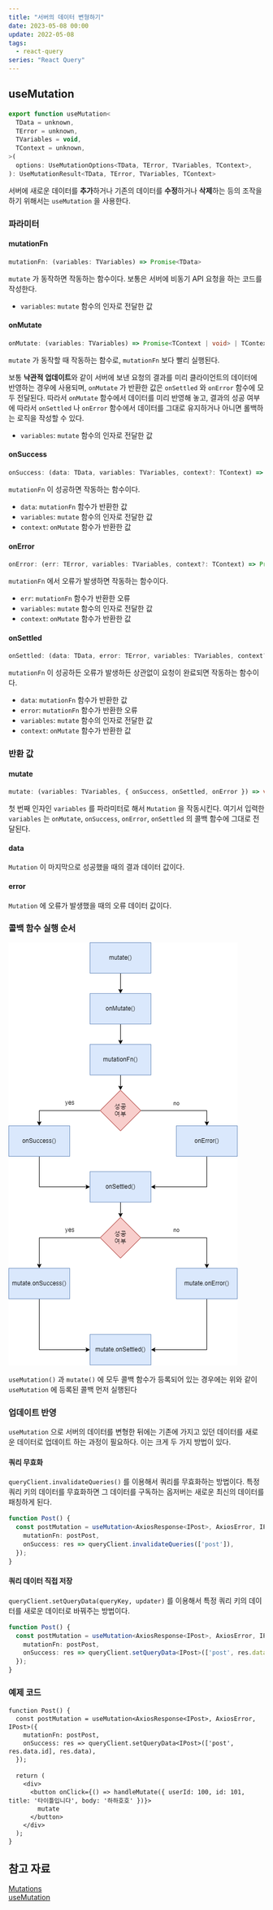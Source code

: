 ```yaml
---
title: "서버의 데이터 변형하기"
date: 2023-05-08 00:00
update: 2022-05-08
tags:
  - react-query
series: "React Query"
---
```


## useMutation
```ts
export function useMutation<
  TData = unknown,
  TError = unknown,
  TVariables = void,
  TContext = unknown,
>(
  options: UseMutationOptions<TData, TError, TVariables, TContext>,
): UseMutationResult<TData, TError, TVariables, TContext>
```

서버에 새로운 데이터를 **추가**하거나 기존의 데이터를 **수정**하거나 **삭제**하는 등의 조작을 하기 위해서는 `useMutation` 을 사용한다.

### 파라미터
#### mutationFn
```ts
mutationFn: (variables: TVariables) => Promise<TData>
```
`mutate` 가 동작하면 작동하는 함수이다. 보통은 서버에 비동기 API 요청을 하는 코드를 작성한다.
- `variables`: `mutate` 함수의 인자로 전달한 값

#### onMutate
```ts
onMutate: (variables: TVariables) => Promise<TContext | void> | TContext | void
```
`mutate` 가 동작할 때 작동하는 함수로, `mutationFn` 보다 빨리 실행된다. 

보통 **낙관적 업데이트**와 같이 서버에 보낸 요청의 결과를 미리 클라이언트의 데이터에 반영하는 경우에 사용되며, `onMutate` 가 반환한 값은 `onSettled` 와 `onError` 함수에 모두 전달된다. 따라서 `onMutate` 함수에서 데이터를 미리 반영해 놓고, 결과의 성공 여부에 따라서 `onSettled` 나 `onError` 함수에서 데이터를 그대로 유지하거나 아니면 롤백하는 로직을 작성할 수 있다.
- `variables`: `mutate` 함수의 인자로 전달한 값

#### onSuccess
```ts
onSuccess: (data: TData, variables: TVariables, context?: TContext) => Promise<unknown> | unknown
```
`mutationFn` 이 성공하면 작동하는 함수이다.
- `data`: `mutationFn` 함수가 반환한 값
- `variables`: `mutate` 함수의 인자로 전달한 값
- `context`: `onMutate` 함수가 반환한 값

#### onError
```ts
onError: (err: TError, variables: TVariables, context?: TContext) => Promise<unknown> | unknown
```
`mutationFn` 에서 오류가 발생하면 작동하는 함수이다.
- `err`: `mutationFn` 함수가 반환한 오류
- `variables`: `mutate` 함수의 인자로 전달한 값
- `context`: `onMutate` 함수가 반환한 값

#### onSettled
```ts
onSettled: (data: TData, error: TError, variables: TVariables, context?: TContext) => Promise<unknown> | unknown
```
`mutationFn` 이 성공하든 오류가 발생하든 상관없이 요청이 완료되면 작동하는 함수이다.
- `data`: `mutationFn` 함수가 반환한 값
- `error`: `mutationFn` 함수가 반환한 오류
- `variables`: `mutate` 함수의 인자로 전달한 값
- `context`: `onMutate` 함수가 반환한 값

### 반환 값
#### mutate
```ts
mutate: (variables: TVariables, { onSuccess, onSettled, onError }) => void
```
첫 번째 인자인 `variables` 를 파라미터로 해서 `Mutation` 을 작동시킨다. 여기서 입력한 `variables` 는 `onMutate`, `onSuccess`, `onError`, `onSettled` 의 콜백 함수에 그대로 전달된다.

#### data
`Mutation` 이 마지막으로 성공했을 때의 결과 데이터 값이다.

#### error
`Mutation` 에 오류가 발생했을 때의 오류 데이터 값이다.

### 콜백 함수 실행 순서
![콜백 실행 흐름](./mutation-callback-flow.png)

`useMutation()` 과 `mutate()` 에 모두 콜백 함수가 등록되어 있는 경우에는 위와 같이 `useMutation` 에 등록된 콜백 먼저 실행된다

### 업데이트 반영
`useMutation` 으로 서버의 데이터를 변형한 뒤에는 기존에 가지고 있던 데이터를 새로운 데이터로 업데이트 하는 과정이 필요하다. 이는 크게 두 가지 방법이 있다.

#### 쿼리 무효화
`queryClient.invalidateQueries()` 를 이용해서 쿼리를 무효화하는 방법이다. 특정 쿼리 키의 데이터를 무효화하면 그 데이터를 구독하는 옵저버는 새로운 최신의 데이터를 패칭하게 된다.
```ts
function Post() {
  const postMutation = useMutation<AxiosResponse<IPost>, AxiosError, IPost>({
    mutationFn: postPost,
    onSuccess: res => queryClient.invalidateQueries(['post']),
  });
}
```

#### 쿼리 데이터 직접 저장
`queryClient.setQueryData(queryKey, updater)` 를 이용해서 특정 쿼리 키의 데이터를 새로운 데이터로 바꿔주는 방법이다.
```ts
function Post() {
  const postMutation = useMutation<AxiosResponse<IPost>, AxiosError, IPost>({
    mutationFn: postPost,
    onSuccess: res => queryClient.setQueryData<IPost>(['post', res.data.id], res.data),
  });
}
```

### 예제 코드
```tsx
function Post() {
  const postMutation = useMutation<AxiosResponse<IPost>, AxiosError, IPost>({
    mutationFn: postPost,
    onSuccess: res => queryClient.setQueryData<IPost>(['post', res.data.id], res.data),
  });

  return (
    <div>
      <button onClick={() => handleMutate({ userId: 100, id: 101, title: '타이틀입니다', body: '하하호호' })}>
        mutate
      </button>
    </div>
  );
}
```

## 참고 자료
[Mutations](https://tanstack.com/query/latest/docs/react/guides/mutations)  
[useMutation](https://tanstack.com/query/v4/docs/react/reference/useMutation)  
